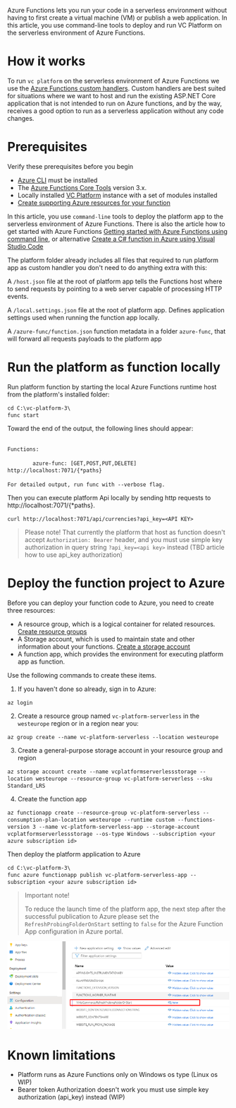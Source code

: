 Azure Functions lets you run your code in a serverless environment without having to first create a virtual machine (VM) or publish a web application. 
In this article, you use command-line tools to deploy and run VC Platform on the serverless environment of Azure Functions.


# How it works
To run `vc platform` on the serverless environment of Azure Functions we use the [Azure Functions custom handlers](https://docs.microsoft.com/en-us/azure/azure-functions/functions-custom-handlers). Custom handlers are best suited for situations where we want to host and run the existing ASP.NET Core application that is not intended to run on Azure functions, and by the way, receives a good option to run as a serverless application without any code changes.


# Prerequisites
Verify these prerequisites before you begin
- [Azure CLI](https://docs.microsoft.com/en-us/cli/azure/install-azure-cli) must be installed
- The [Azure Functions Core Tools](https://docs.microsoft.com/en-us/azure/azure-functions/functions-run-local) version 3.x.
- Locally installed [VC Platform](https://github.com/VirtoCommerce/vc-platform/blob/master/docs/getting-started/deploy-from-precompiled-binaries-windows.md) instance with a set of modules installed
- [Create supporting Azure resources for your function](https://docs.microsoft.com/en-us/azure/azure-functions/create-first-function-cli-csharp?tabs=azure-cli%2Cbrowser#create-supporting-azure-resources-for-your-function)

In this article, you use `command-line` tools to deploy the platform app to the serverless environment of Azure Functions. There is also the article how to get started with Azure Functions [Getting started with Azure Functions using command line](https://docs.microsoft.com/en-us/azure/azure-functions/functions-get-started?pivots=programming-language-csharp), or alternative [Create a C# function in Azure using Visual Studio Code](https://docs.microsoft.com/en-us/azure/azure-functions/create-first-function-vs-code-csharp)

The platform folder already includes all files that required to run platform app as custom handler you don't need to do anything extra with this:

A `/host.json` file at the root of platform app tells the Functions host where to send requests by pointing to a web server capable of processing HTTP events.

A `/local.settings.json` file at the root of platform app. Defines application settings used when running the function app locally.

A `/azure-func/function.json` function metadata in a folder `azure-func`, that will forward all requests payloads to the platform app


# Run the platform as function locally
Run platform function by starting the local Azure Functions runtime host from the platform's installed folder:

```console
cd C:\vc-platform-3\
func start
```
Toward the end of the output, the following lines should appear:

```console

Functions:

        azure-func: [GET,POST,PUT,DELETE] http://localhost:7071/{*paths}

For detailed output, run func with --verbose flag.
```

Then you can execute  platform Api locally by sending http requests to http://localhost:7071/{*paths}. 
```console
curl http://localhost:7071/api/currencies?api_key=<API KEY>
```

> Please note! That currently the platform that host as function doesn't accept `Authorization: Bearer` header, and you must use simple key authorization in query string `?api_key=<api key>` instead (TBD article how to use api_key authorization)

# Deploy the function project to Azure

Before you can deploy your function code to Azure, you need to create three resources:

- A resource group, which is a logical container for related resources. [Create resource groups](https://docs.microsoft.com/en-us/azure/azure-resource-manager/management/manage-resource-groups-portal#create-resource-groups)  
- A Storage account, which is used to maintain state and other information about your functions. [Create a storage account](https://docs.microsoft.com/en-us/azure/storage/common/storage-account-create)
- A function app, which provides the environment for executing platform app as function. 


Use the following commands to create these items.

1. If you haven't done so already, sign in to Azure:
```console
az login
```
2. Create a resource group named `vc-platform-serverless` in the `westeurope` region or in a region near you:
```console
az group create --name vc-platform-serverless --location westeurope
```
3. Create a general-purpose storage account in your resource group and region
```console
az storage account create --name vcplatformserverlessstorage --location westeurope --resource-group vc-platform-serverless --sku Standard_LRS
```
4. Create the function app
```console
az functionapp create --resource-group vc-platform-serverless --consumption-plan-location westeurope --runtime custom --functions-version 3 --name vc-platform-serverless-app --storage-account vcplatformserverlessstorage --os-type Windows --subscription <your azure subscription id>
```


Then deploy the platform application to Azure
```console
cd C:\vc-platform-3\
func azure functionapp publish vc-platform-serverless-app --subscription <your azure subscription id>
```   

> Important note! 
> 
> To reduce the launch time of the platform app, the next step after the successful publication to Azure please set the `RefreshProbingFolderOnStart` setting to `false` for the Azure Function App configuration in Azure portal.

![image](../media/how-to-run-platform-on-azure-functions-1.png) 


# Known limitations
- Platform runs as Azure Functions only on Windows os type (Linux os WIP)
- Bearer token Authorization doesn't work you must use simple key authorization (api_key) instead (WIP)  
